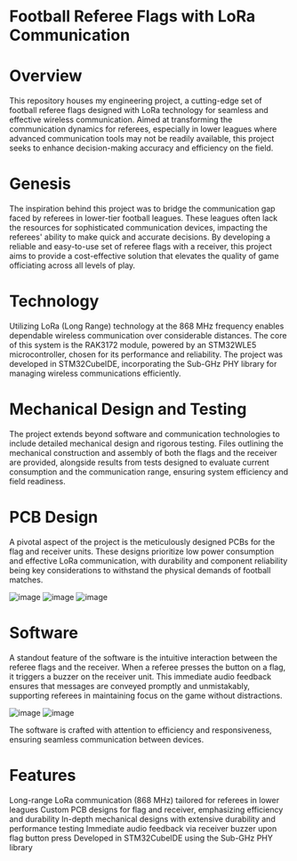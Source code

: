 # Football Referee Flags with LoRa Communication
# Overview
This repository houses my engineering project, a cutting-edge set of football referee flags designed with LoRa technology for seamless and effective wireless communication. Aimed at transforming the communication dynamics for referees, especially in lower leagues where advanced communication tools may not be readily available, this project seeks to enhance decision-making accuracy and efficiency on the field.

# Genesis
The inspiration behind this project was to bridge the communication gap faced by referees in lower-tier football leagues. These leagues often lack the resources for sophisticated communication devices, impacting the referees' ability to make quick and accurate decisions. By developing a reliable and easy-to-use set of referee flags with a receiver, this project aims to provide a cost-effective solution that elevates the quality of game officiating across all levels of play.

# Technology
Utilizing LoRa (Long Range) technology at the 868 MHz frequency enables dependable wireless communication over considerable distances. The core of this system is the RAK3172 module, powered by an STM32WLE5 microcontroller, chosen for its performance and reliability. The project was developed in STM32CubeIDE, incorporating the Sub-GHz PHY library for managing wireless communications efficiently.

# Mechanical Design and Testing
The project extends beyond software and communication technologies to include detailed mechanical design and rigorous testing. Files outlining the mechanical construction and assembly of both the flags and the receiver are provided, alongside results from tests designed to evaluate current consumption and the communication range, ensuring system efficiency and field readiness.

# PCB Design
A pivotal aspect of the project is the meticulously designed PCBs for the flag and receiver units. These designs prioritize low power consumption and effective LoRa communication, with durability and component reliability being key considerations to withstand the physical demands of football matches.

![image](https://github.com/KMedon/Football-Referee-Flags-with-LoRa-Communication/assets/115714477/bf74e438-9cad-427d-9a8c-848fea43c87e)
![image](https://github.com/KMedon/Football-Referee-Flags-with-LoRa-Communication/assets/115714477/43ad8579-ea21-40b5-8caa-a2f216ee5260)
![image](https://github.com/KMedon/Football-Referee-Flags-with-LoRa-Communication/assets/115714477/d8918f51-6ccb-48e6-b317-bfb30570b51f)



# Software
A standout feature of the software is the intuitive interaction between the referee flags and the receiver. When a referee presses the button on a flag, it triggers a buzzer on the receiver unit. This immediate audio feedback ensures that messages are conveyed promptly and unmistakably, supporting referees in maintaining focus on the game without distractions.

![image](https://github.com/KMedon/Football-Referee-Flags-with-LoRa-Communication/assets/115714477/d6f56f7a-f1c9-4e1a-9925-95ccdd78d40c)
![image](https://github.com/KMedon/Football-Referee-Flags-with-LoRa-Communication/assets/115714477/adb739a7-97d2-4232-9e1e-70ce60794431)


The software is crafted with attention to efficiency and responsiveness, ensuring seamless communication between devices. 

# Features
Long-range LoRa communication (868 MHz) tailored for referees in lower leagues
Custom PCB designs for flag and receiver, emphasizing efficiency and durability
In-depth mechanical designs with extensive durability and performance testing
Immediate audio feedback via receiver buzzer upon flag button press
Developed in STM32CubeIDE using the Sub-GHz PHY library
